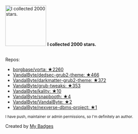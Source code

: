 <img src="https://my-badges.github.io/my-badges/stars-2000.png" alt="I collected 2000 stars." title="I collected 2000 stars." width="128">
<strong>I collected 2000 stars.</strong>
<br><br>

Repos:

* <a href="https://github.com/borgbase/vorta">borgbase/vorta: ★2260</a>
* <a href="https://github.com/VandalByte/dedsec-grub2-theme">VandalByte/dedsec-grub2-theme: ★466</a>
* <a href="https://github.com/VandalByte/darkmatter-grub2-theme">VandalByte/darkmatter-grub2-theme: ★372</a>
* <a href="https://github.com/VandalByte/grub-tweaks">VandalByte/grub-tweaks: ★353</a>
* <a href="https://github.com/VandalByte/kality">VandalByte/kality: ★10</a>
* <a href="https://github.com/VandalByte/snapbooth">VandalByte/snapbooth: ★4</a>
* <a href="https://github.com/VandalByte/VandalByte">VandalByte/VandalByte: ★2</a>
* <a href="https://github.com/VandalByte/nexverse-dbms-project">VandalByte/nexverse-dbms-project: ★1</a>

<sup>I have push, maintainer or admin permissions, so I'm definitely an author.<sup>



Created by <a href="https://github.com/my-badges/my-badges">My Badges</a>